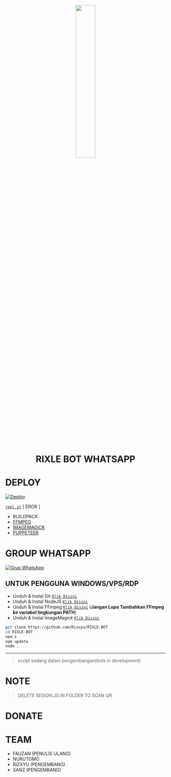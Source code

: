 <p align="center">
	<img src="https://user-images.githubusercontent.com/88314302/137311655-458f7977-f677-4b4e-9247-9fb539f4b579.jpeg" width="35%" style="margin-left: auto;margin-right: auto;display: block;">
</p>
<h1 align="center">RIXLE BOT WHATSAPP</h1>

# DEPLOY

[![Deploy](https://www.herokucdn.com/deploy/button.svg)](https://heroku.com/deploy?template=https://github.com/Rizxyu/Tes-bot1)

[`repl.it`](https://replit.com/@RizkyAdi2/RIXLE-BOT?v=1) [ EROR ]
* BUILDPACK
* [FFMPEG](https://github.com/jonathanong/heroku-buildpack-ffmpeg-latest)
* [IMAGEMAGICK](https://github.com/rocketmobile/heroku-buildpack-imagemagick)
* [PUPPETEER](https://github.com/jontewks/puppeteer-heroku-buildpack)

# GROUP WHATSAPP
[![Grup WhatsApp](https://img.shields.io/badge/WhatsApp%20Group-25D366?style=for-the-badge&logo=whatsapp&logoColor=white)](https://chat.whatsapp.com/GVwpKf83s42D1CnIfDW19G)

## UNTUK PENGGUNA WINDOWS/VPS/RDP

* Unduh & Instal Git [`Klik Disini`](https://git-scm.com/downloads)
* Unduh & Instal NodeJS [`Klik Disini`](https://nodejs.org/en/download)
* Unduh & Instal FFmpeg [`Klik Disini`](https://ffmpeg.org/download.html) (**Jangan Lupa Tambahkan FFmpeg ke variabel lingkungan PATH**)
* Unduh & Instal ImageMagick [`Klik Disini`](https://imagemagick.org/script/download.php)

```bash
git clone https://github.com/Rizxyu/RIXLE-BOT
cd RIXLE-BOT
npm i
npm update
node .
```

---------

> script sedang dalam pengembangan(bots in development)

# NOTE
> DELETE SESION.JS IN FOLDER TO SCAN QR

# DONATE
# TEAM
* FAUZAN (PENULIS ULANG)
* NURUTOMO
* RIZXYU (PENGEMBANG)
* SANZ (PENGEMBANG)
